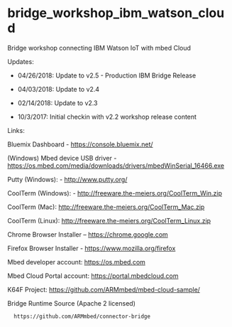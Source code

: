 # bridge_workshop_ibm_watson_cloud
Bridge workshop connecting IBM Watson IoT with mbed Cloud

Updates: 

- 04/26/2018: Update to v2.5 - Production IBM Bridge Release

- 04/03/2018: Update to v2.4

- 02/14/2018: Update to v2.3

- 10/3/2017: Initial checkin with v2.2 workshop release content


Links:

Bluemix Dashboard - https://console.bluemix.net/

(Windows) Mbed device USB driver - https://os.mbed.com/media/downloads/drivers/mbedWinSerial_16466.exe

Putty (Windows): - http://www.putty.org/

CoolTerm (Windows): - http://freeware.the-meiers.org/CoolTerm_Win.zip 

CoolTerm (Mac): http://freeware.the-meiers.org/CoolTerm_Mac.zip

CoolTerm (Linux): http://freeware.the-meiers.org/CoolTerm_Linux.zip

Chrome Browser Installer – https://chrome.google.com 

Firefox Browser Installer - https://www.mozilla.org/firefox 

Mbed developer account: https://os.mbed.com

Mbed Cloud Portal account: https://portal.mbedcloud.com

K64F Project: https://github.com/ARMmbed/mbed-cloud-sample/

Bridge Runtime Source (Apache 2 licensed)

      https://github.com/ARMmbed/connector-bridge
